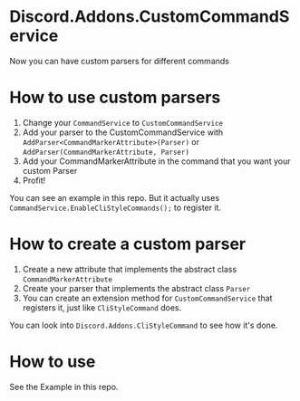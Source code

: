 # Discord.Addons.CustomCommandService
Now you can have custom parsers for different commands

# How to use custom parsers
1) Change your `CommandService` to `CustomCommandService`
2) Add your parser to the CustomCommandService with `AddParser<CommandMarkerAttribute>(Parser)` or `AddParser(CommandMarkerAttribute, Parser)`
3) Add your CommandMarkerAttribute in the command that you want your custom Parser
4) Profit!

You can see an example in this repo. But it actually uses `CommandService.EnableCliStyleCommands();` to register it.

# How to create a custom parser
1) Create a new attribute that implements the abstract class `CommandMarkerAttribute`
2) Create your parser that implements the abstract class `Parser`
3) You can create an extension method for `CustomCommandService` that registers it, just like `CliStyleCommand` does.

You can look into `Discord.Addons.CliStyleCommand` to see how it's done.

# How to use
See the Example in this repo.